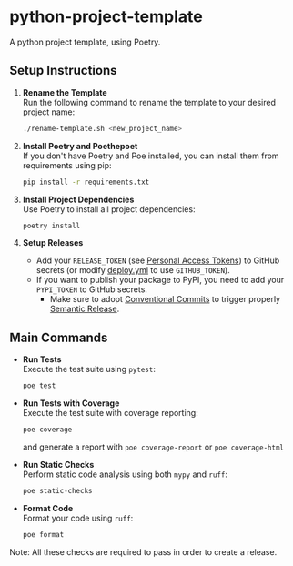 # python-project-template

A python project template, using Poetry.

## Setup Instructions

1. **Rename the Template**  
   Run the following command to rename the template to your desired project name:
    ```bash
    ./rename-template.sh <new_project_name>
    ```

2. **Install Poetry and Poethepoet**  
   If you don't have Poetry and Poe installed, you can install them from requirements using pip:
    ```bash
    pip install -r requirements.txt
    ```

3. **Install Project Dependencies**  
   Use Poetry to install all project dependencies:
    ```bash
    poetry install
    ```
4. **Setup Releases**
    - Add your `RELEASE_TOKEN` (see [Personal Access Tokens](https://docs.github.com/en/authentication/keeping-your-account-and-data-secure/managing-your-personal-access-tokens)) to GitHub secrets (or modify [deploy.yml](.github/workflows/deploy.yml) to use
      `GITHUB_TOKEN`).
    - If you want to publish your package to PyPI, you need to add your `PYPI_TOKEN` to GitHub secrets.
        - Make sure to adopt [Conventional Commits](https://www.conventionalcommits.org/) to trigger properly [Semantic Release](https://github.com/DanySK/semantic-release-preconfigured-conventional-commits).

## Main Commands

- **Run Tests**  
  Execute the test suite using `pytest`:
  ```bash
  poe test
  ```
  
- **Run Tests with Coverage**  
  Execute the test suite with coverage reporting:
  ```bash
  poe coverage
  ```
  and generate a report with `poe coverage-report` or `poe coverage-html`
   

- **Run Static Checks**  
  Perform static code analysis using both `mypy` and `ruff`:
  ```bash
  poe static-checks
  ```
  
- **Format Code**  
  Format your code using `ruff`:
  ```bash
  poe format
  ```
  
Note: All these checks are required to pass in order to create a release.